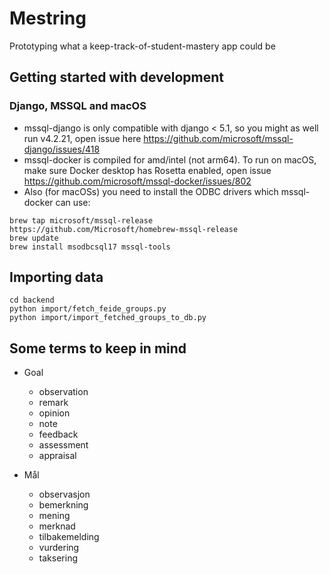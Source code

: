 # Mestring

Prototyping what a keep-track-of-student-mastery app could be

## Getting started with development

### Django, MSSQL and macOS

- mssql-django is only compatible with django < 5.1, so you might as well run v4.2.21, open issue here https://github.com/microsoft/mssql-django/issues/418
- mssql-docker is compiled for amd/intel (not arm64). To run on macOS, make sure Docker desktop has Rosetta enabled, open issue https://github.com/microsoft/mssql-docker/issues/802
- Also (for macOSs) you need to install the ODBC drivers which mssql-docker can use:

```
brew tap microsoft/mssql-release https://github.com/Microsoft/homebrew-mssql-release
brew update
brew install msodbcsql17 mssql-tools
```

## Importing data

```
cd backend
python import/fetch_feide_groups.py
python import/import_fetched_groups_to_db.py
```

## Some terms to keep in mind

- Goal

  - observation
  - remark
  - opinion
  - note
  - feedback
  - assessment
  - appraisal

- Mål
  - observasjon
  - bemerkning
  - mening
  - merknad
  - tilbakemelding
  - vurdering
  - taksering
